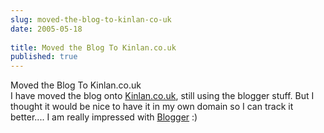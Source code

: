 ```yaml
---
slug: moved-the-blog-to-kinlan-co-uk
date: 2005-05-18
 
title: Moved the Blog To Kinlan.co.uk
published: true
---
```

Moved the Blog To Kinlan.co.uk<br />I have moved the blog onto <a href="http://www.kinlan.co.uk/index.html">Kinlan.co.uk</a>, still using the blogger stuff. But I thought it would be nice to have it in my own domain so I can track it better.... I am really impressed with <a href="http://www.blogger.com/">Blogger</a> :)

